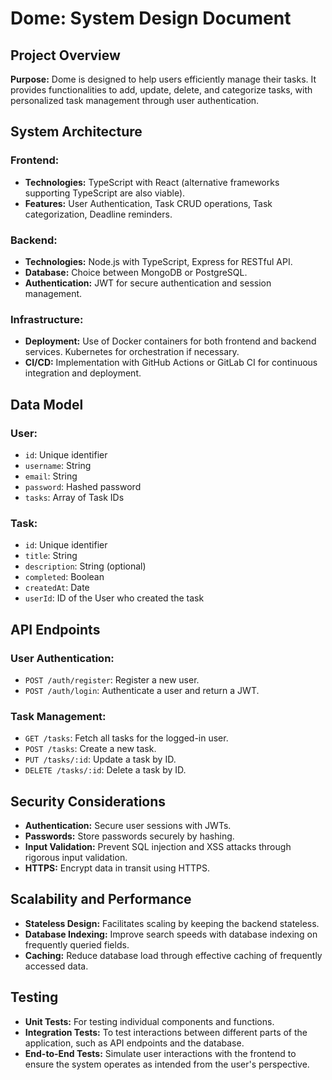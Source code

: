 # Dome: System Design Document

## Project Overview

**Purpose:**
Dome is designed to help users efficiently manage their tasks. It provides functionalities to add, update, delete, and categorize tasks, with personalized task management through user authentication.

## System Architecture

### Frontend:

- **Technologies:** TypeScript with React (alternative frameworks supporting TypeScript are also viable).
- **Features:** User Authentication, Task CRUD operations, Task categorization, Deadline reminders.

### Backend:

- **Technologies:** Node.js with TypeScript, Express for RESTful API.
- **Database:** Choice between MongoDB or PostgreSQL.
- **Authentication:** JWT for secure authentication and session management.

### Infrastructure:

- **Deployment:** Use of Docker containers for both frontend and backend services. Kubernetes for orchestration if necessary.
- **CI/CD:** Implementation with GitHub Actions or GitLab CI for continuous integration and deployment.

## Data Model

### User:

- `id`: Unique identifier
- `username`: String
- `email`: String
- `password`: Hashed password
- `tasks`: Array of Task IDs

### Task:

- `id`: Unique identifier
- `title`: String
- `description`: String (optional)
- `completed`: Boolean
- `createdAt`: Date
- `userId`: ID of the User who created the task

## API Endpoints

### User Authentication:

- `POST /auth/register`: Register a new user.
- `POST /auth/login`: Authenticate a user and return a JWT.

### Task Management:

- `GET /tasks`: Fetch all tasks for the logged-in user.
- `POST /tasks`: Create a new task.
- `PUT /tasks/:id`: Update a task by ID.
- `DELETE /tasks/:id`: Delete a task by ID.

## Security Considerations

- **Authentication:** Secure user sessions with JWTs.
- **Passwords:** Store passwords securely by hashing.
- **Input Validation:** Prevent SQL injection and XSS attacks through rigorous input validation.
- **HTTPS:** Encrypt data in transit using HTTPS.

## Scalability and Performance

- **Stateless Design:** Facilitates scaling by keeping the backend stateless.
- **Database Indexing:** Improve search speeds with database indexing on frequently queried fields.
- **Caching:** Reduce database load through effective caching of frequently accessed data.

## Testing

- **Unit Tests:** For testing individual components and functions.
- **Integration Tests:** To test interactions between different parts of the application, such as API endpoints and the database.
- **End-to-End Tests:** Simulate user interactions with the frontend to ensure the system operates as intended from the user's perspective.
